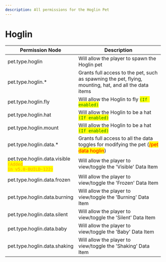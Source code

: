 ```yaml
---
description: All permissions for the Hoglin Pet
---
```



# Hoglin
| Permission Node | Description |
| - | - |
| pet.type.hoglin | Will allow the player to spawn the Hoglin pet |
| pet.type.hoglin.* | Grants full access to the pet, such as spawning the pet, flying, mounting, hat, and all the data items |
| pet.type.hoglin.fly | Will allow the Hoglin to fly <mark style="color:green;">`(If enabled)`</mark> |
| pet.type.hoglin.hat | Will allow the Hoglin to be a hat <mark style="color:green;">`(If enabled)`</mark> |
| pet.type.hoglin.mount | Will allow the Hoglin to be a hat <mark style="color:green;">`(If enabled)`</mark> |
| pet.type.hoglin.data.* | Grants full access to all the data toggles for modifying the pet (<mark style="color:red;">/pet data hoglin</mark>) |
| pet.type.hoglin.data.visible<br><mark style="color:orange;"><code>(Added in v5.0-BUILD-122)</code></mark> | Will allow the player to view/toggle the 'Visible' Data Item |
| pet.type.hoglin.data.frozen | Will allow the player to view/toggle the 'Frozen' Data Item |
| pet.type.hoglin.data.burning | Will allow the player to view/toggle the 'Burning' Data Item |
| pet.type.hoglin.data.silent | Will allow the player to view/toggle the 'Silent' Data Item |
| pet.type.hoglin.data.baby | Will allow the player to view/toggle the 'Baby' Data Item |
| pet.type.hoglin.data.shaking | Will allow the player to view/toggle the 'Shaking' Data Item |

